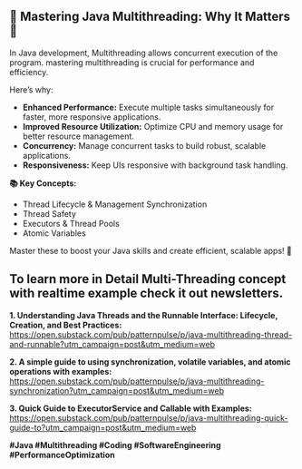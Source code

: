 🚀 Mastering Java Multithreading: Why It Matters 🚀
--
 
In Java development, Multithreading allows concurrent execution of the program. mastering multithreading is crucial for performance and efficiency.
 
Here’s why:
- **Enhanced Performance:** Execute multiple tasks simultaneously for faster, more responsive applications.
- **Improved Resource Utilization:** Optimize CPU and memory usage for better resource management.
- **Concurrency:** Manage concurrent tasks to build robust, scalable applications.
- **Responsiveness:** Keep UIs responsive with background task handling.
 
**📚 Key Concepts:**
- Thread Lifecycle & Management Synchronization
- Thread Safety
- Executors & Thread Pools
- Atomic Variables
 
 
Master these to boost your Java skills and create efficient, scalable apps! 💪
 
 
To learn more in Detail Multi-Threading concept with realtime example check it out newsletters.
-
**1. Understanding Java Threads and the Runnable Interface: Lifecycle, Creation, and Best Practices:**
https://open.substack.com/pub/patternpulse/p/java-multithreading-thread-and-runnable?utm_campaign=post&utm_medium=web

**2. A simple guide to using synchronization, volatile variables, and atomic operations with examples:**
https://open.substack.com/pub/patternpulse/p/java-multithreading-synchronization?utm_campaign=post&utm_medium=web

**3. Quick Guide to ExecutorService and Callable with Examples:**
https://open.substack.com/pub/patternpulse/p/java-multithreading-quick-guide-to?utm_campaign=post&utm_medium=web

**#Java #Multithreading #Coding #SoftwareEngineering #PerformanceOptimization**

